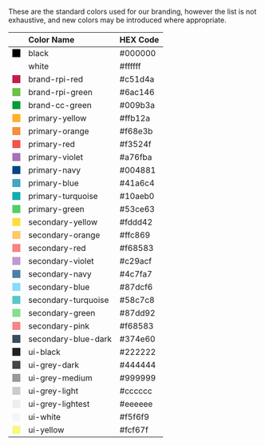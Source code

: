 These are the standard colors used for our branding, however the list is not exhaustive, and new colors may be introduced where appropriate.

| | Color Name | HEX Code  |
|:--|:--|:--|
| <span style="display: block; height: 16px; width: 16px; background: #000000"></span> | black | #000000 |
| <span style="display: block; height: 16px; width: 16px; background: #ffffff"></span> | white | #ffffff |
| <span style="display: block; height: 16px; width: 16px; background: #c51d4a"></span> | brand-rpi-red | #c51d4a |
| <span style="display: block; height: 16px; width: 16px; background: #6ac146"></span> | brand-rpi-green | #6ac146 |
| <span style="display: block; height: 16px; width: 16px; background: #009b3a"></span> | brand-cc-green | #009b3a |
| <span style="display: block; height: 16px; width: 16px; background: #ffb12a"></span> | primary-yellow | #ffb12a |
| <span style="display: block; height: 16px; width: 16px; background: #f68e3b"></span> | primary-orange | #f68e3b |
| <span style="display: block; height: 16px; width: 16px; background: #f3524f"></span> | primary-red | #f3524f |
| <span style="display: block; height: 16px; width: 16px; background: #a76fba"></span> | primary-violet | #a76fba |
| <span style="display: block; height: 16px; width: 16px; background: #004881"></span> | primary-navy | #004881 |
| <span style="display: block; height: 16px; width: 16px; background: #41a6c4"></span> | primary-blue | #41a6c4 |
| <span style="display: block; height: 16px; width: 16px; background: #10aeb0"></span> | primary-turquoise | #10aeb0 |
| <span style="display: block; height: 16px; width: 16px; background: #53ce63"></span> | primary-green | #53ce63 |
| <span style="display: block; height: 16px; width: 16px; background: #fddd42"></span> | secondary-yellow | #fddd42 |
| <span style="display: block; height: 16px; width: 16px; background: #ffc869"></span> | secondary-orange | #ffc869 |
| <span style="display: block; height: 16px; width: 16px; background: #f68583"></span> | secondary-red | #f68583 |
| <span style="display: block; height: 16px; width: 16px; background: #c29acf"></span> | secondary-violet | #c29acf |
| <span style="display: block; height: 16px; width: 16px; background: #4c7fa7"></span> | secondary-navy | #4c7fa7 |
| <span style="display: block; height: 16px; width: 16px; background: #87dcf6"></span> | secondary-blue | #87dcf6 |
| <span style="display: block; height: 16px; width: 16px; background: #58c7c8"></span> | secondary-turquoise | #58c7c8 |
| <span style="display: block; height: 16px; width: 16px; background: #87dd92"></span> | secondary-green | #87dd92 |
| <span style="display: block; height: 16px; width: 16px; background: #f68583"></span> | secondary-pink | #f68583 |
| <span style="display: block; height: 16px; width: 16px; background: #374e60"></span> | secondary-blue-dark | #374e60 |
| <span style="display: block; height: 16px; width: 16px; background: #222222"></span> | ui-black | #222222 |
| <span style="display: block; height: 16px; width: 16px; background: #444444"></span> | ui-grey-dark | #444444 |
| <span style="display: block; height: 16px; width: 16px; background: #999999"></span> | ui-grey-medium | #999999 |
| <span style="display: block; height: 16px; width: 16px; background: #cccccc"></span> | ui-grey-light | #cccccc |
| <span style="display: block; height: 16px; width: 16px; background: #eeeeee"></span> | ui-grey-lightest | #eeeeee |
| <span style="display: block; height: 16px; width: 16px; background: #f5f6f9"></span> | ui-white | #f5f6f9 |
| <span style="display: block; height: 16px; width: 16px; background: #fcf67f"></span> | ui-yellow | #fcf67f |
